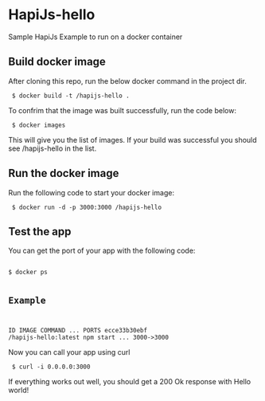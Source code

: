 # HapiJs-hello
Sample HapiJs Example to run on a docker container

## Build docker image
After cloning this repo, run the below docker command in the project dir.

<code> $ docker build -t <your-username>/hapijs-hello . </code>

To confrim that the image was built successfully, run the code below: 

<code> $ docker images </code>

This will give you the list of images. If your build was successful you should see <your-username>/hapijs-hello in the list.

## Run the docker image
Run the following code to start your docker image:

<code> $ docker run -d -p 3000:3000 <your username>/hapijs-hello </code>

## Test the app
You can get the port of your app with the following code:

<code> 
$ docker ps 

## Example

ID            IMAGE                                COMMAND    ...   PORTS
ecce33b30ebf  <your-username>/hapijs-hello:latest  npm start  ...   3000->3000
</code> 

Now you can call your app using curl

<code> $ curl -i 0.0.0.0:3000 </code>

If everything works out well, you should get a 200 Ok response with Hello world!
